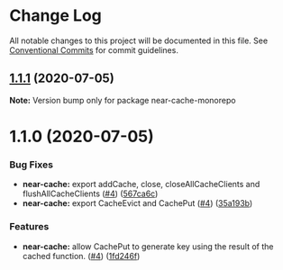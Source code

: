 # Change Log

All notable changes to this project will be documented in this file.
See [Conventional Commits](https://conventionalcommits.org) for commit guidelines.

## [1.1.1](https://github.com/brickjs/near-cache/compare/v1.1.0...v1.1.1) (2020-07-05)

**Note:** Version bump only for package near-cache-monorepo





# 1.1.0 (2020-07-05)


### Bug Fixes

* **near-cache:** export addCache, close, closeAllCacheClients and flushAllCacheClients ([#4](https://github.com/brickjs/near-cache/issues/4)) ([567ca6c](https://github.com/brickjs/near-cache/commit/567ca6c7aa21309388a1626238c98d88728eab98))
* **near-cache:** export CacheEvict and CachePut ([#4](https://github.com/brickjs/near-cache/issues/4)) ([35a193b](https://github.com/brickjs/near-cache/commit/35a193bbc4605ad4b615638d5dd9410abf0a39ee))


### Features

* **near-cache:** allow CachePut to generate key using the result of the cached function. ([#4](https://github.com/brickjs/near-cache/issues/4)) ([1fd246f](https://github.com/brickjs/near-cache/commit/1fd246f5c1fe6970d9f05248c4e24fba82121754))
